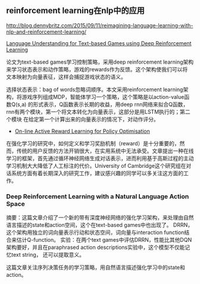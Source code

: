 ## reinforcement learning在nlp中的应用

http://blog.dennybritz.com/2015/09/11/reimagining-language-learning-with-nlp-and-reinforcement-learning/

[Language Understanding for Text-based Games using Deep Reinforcement Learning](http://people.csail.mit.edu/karthikn/pdfs/mud-play15.pdf)

论文为text-based games学习控制策略，采用deep reinforcement learning架构来学习状态表示和动作策略，游戏的rewards作为反馈。这个架构使我们可以将
文本映射为向量表征，这样会捕捉游戏状态的语义。

选择状态表示：bag of words忽略词顺序。本文采用reinforcement learning架构，将游戏序列组成MDP，智能体学习一个策略，这个策略是以action-value函数Q(s,a)
的形式表示，Q函数表示长期的收益，用deep rnn网络来拟合Q函数，rnn有两个模块，第一个将文本转化为向量表示，这部分是用LSTM执行的；第二个模块
在给定第一个计算出来的向量表示的情况下，对动作评分。

 - [On-line Active Reward Learning for Policy Optimisation](https://arxiv.org/pdf/1605.07669v2.pdf)

在强化学习的研究中，如何定义和学习奖励机制（reward）是十分重要的，然而，传统的用户反馈的方法开销很大，在实用系统中无法承受。文章提出一种在线学习的框架，首先通过循环神经网络生成对话表示，进而利用基于高斯过程的主动学习机制大大降低了人工标注的代价。University of Cambridge这个研究组在对话系统方面有着长期深入的研究工作，建议感兴趣的同学可以多关注这方面的工作。


### Deep Reinforcement Learning with a Natural Language Action Space

摘要：这篇文章介绍了一个新的带有深度神经网络的强化学习架构，来处理由自然语言描述的state和action空间，这个在text-based games中也出现了。
DRRN，这个架构用独立的词向量表示行动和状态空间，词向量与interaction function结合来估计Q-function。
实验：在两个text games中评估DRRN，性能比其他DQN架构要好，并且在paraphrased action descriptions实验中，这个模型不仅能记忆text string，
还可以提取意义。

这篇文章关注序列决策任务的学习策略，用自然语言描述强化学习中的state和action。
